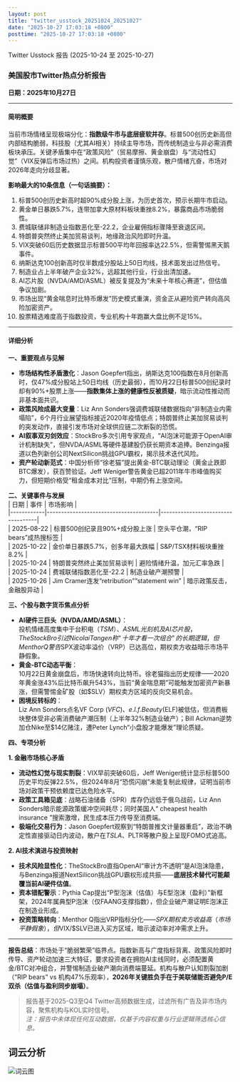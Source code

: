 ```yaml
---
layout: post
title: "twitter_usstock_20251024_20251027"
date: "2025-10-27 17:03:18 +0800"
posttime: "2025-10-27 17:03:18 +0800"
---
```


Twitter Usstock 报告 (2025-10-24 至 2025-10-27)

### 美国股市Twitter热点分析报告  
**日期：2025年10月27日**  

---

#### **简明概要**  
当前市场情绪呈现极端分化：**指数级牛市与底层疲软并存**。标普500创历史新高但内部结构脆弱，科技股（尤其AI相关）持续主导市场，而传统制造业与非必需消费板块承压。关键矛盾集中在“政策风险”（贸易摩擦、黄金崩盘）与“流动性幻觉”（VIX反弹后市场过热）之间。机构投资者谨慎乐观，散户情绪亢奋，市场对2026年走向分歧显著。  

**影响最大的10条信息（一句话摘要）：**  
1. 标普500创历史新高时超90%成分股上涨，为历史首次，预示长期牛市启动。  
2. 黄金单日暴跌5.7%，连带加拿大原材料板块重挫8.2%，暴露商品市场脆弱性。  
3. 费城联储非制造业指数恶化至-22.2，企业雇佣指标骤降至衰退区间。  
4. 特朗普突然终止美加贸易谈判，地缘政治风险即时升温。  
5. VIX突破60后历史数据显示标普500平均年回报率达22.5%，但需警惕黑天鹅事件。  
6. 纳斯达克100创新高时仅半数成分股站上50日均线，技术面发出过热信号。  
7. 制造业占上半年破产企业32%，远超其他行业，行业出清加速。  
8. AI芯片股（NVDA/AMD/ASML）被反复提及为“未来十年核心赛道”，但估值争议加剧。  
9. 市场出现“黄金喘息时比特币爆发”历史模式重演，资金正从避险资产转向高风险加密资产。  
10. 股票精选难度高于指数投资，专业机构十年跑赢大盘比例不足15%。  

---

#### **详细分析**  

**一、重要观点与见解**  
- **市场结构性矛盾激化**：Jason Goepfert指出，纳斯达克100指数在8月创新高时，仅47%成分股站上50日均线（历史最弱），而10月22日标普500创纪录时却有90%+股票上涨——**指数集体上涨的健康性反被质疑**，暗示流动性推动而非基本面共识。  
- **政策风险成最大变量**：Liz Ann Sonders强调费城联储数据指向“非制造业内需塌陷”，6个月行业展望指标接近2020年疫情低点；特朗普终止美加贸易谈判的突发动作，直接引发市场对全球供应链二次断裂的恐慌。  
- **AI叙事双刃剑效应**：StockBro多次引用专家观点，“AI泡沫可能源于OpenAI审计机制缺失”，但NVDA/ASML等硬件基建股仍获长期资本追捧。Benzinga报道以色列新创公司NextSilicon挑战GPU霸权，揭示技术迭代风险。  
- **资产轮动新范式**：中国分析师“徐老猫”提出黄金-BTC联动理论（黄金止跌即BTC爆发），获百赞验证。Jeff Weniger警告黄金已超2011年牛市峰值购买力，但短期价格受“租金成本对比”压制，中期仍有上涨空间。  

**二、关键事件与发展**  
| 日期       | 事件                                  | 市场影响                          |  
|------------|---------------------------------------|-----------------------------------|  
| 2025-08-22   | 标普500创纪录且90%+成分股上涨         | 空头平仓潮，“RIP bears”成热搜标签 |  
| 2025-10-22   | 金价单日暴跌5.7%，创多年最大跌幅      | S&P/TSX材料板块重挫8.2%          |  
| 2025-10-24   | 特朗普突然终止美加贸易谈判            | 避险情绪升温，加元汇率急跌       |  
| 2025-10-24   | 费城联储指数恶化至-22.2               | 制造业破产潮预警                 |  
| 2025-10-26   | Jim Cramer连发“retribution”“statement win” | 暗示政策反击，金融股异动         |  

**三、个股与数字货币焦点分析**  
- **AI硬件三巨头（NVDA/AMD/ASML）**：  
  投机情绪高度集中于台积电（$TSM）、ASML光刻机及AI芯片股，TheStockBro引述Nicolai Tangen称“十年才看一次组合”的长期逻辑，但Menthor Q警告$SPX波动率溢价（VRP）已达高位，期权卖方收益暗示市场平静假象。  
- **黄金-BTC动态平衡**：  
  10月22日黄金崩盘后，市场快速转向比特币。徐老猫指出历史规律——2020年黄金涨43%后比特币飙升543%，当前“黄金喘息期”可能触发加密资产新暴涨，但需警惕金矿股（如$SLV）期权卖方区域的反向交易机会。  
- **困境反转标的**：  
  Liz Ann Sonders点名VF Corp ($VFC)、e.l.f. Beauty ($ELF)被低估，但消费板块整体受非必需消费破产潮压制（上半年32%制造业破产）；Bill Ackman逆势加仓Nike至$14亿赌注，遭Peter Lynch“小盘股才能爆发”理论质疑。  

**四、专项分析**  

**1. 金融市场核心矛盾**  
- **流动性幻觉与现实割裂**：VIX早前突破60后，Jeff Weniger统计显示标普500历史平均反弹22.5%，但2024年8月“恐慌闪崩”未能复制此规律，证明当前市场对政策干预依赖度已达危险水平。  
- **政策工具箱见底**：战略石油储备（SPR）库存仍远低于俄乌战前，Liz Ann Sonders暗示能源政策缓冲空间耗尽；同时美国人“ cheapest health insurance ”搜索激增，民生成本压力传导至消费端。  
- **极端化交易行为**：Jason Goepfert观察到“特朗普推文计量器重启”，政治不确定性直接驱动日内波动，散户在$TSLA、$PLTR等散户股上呈现FOMO式追高。  

**2. AI技术演进与投资映射**  
- **技术风险显性化**：TheStockBro直指OpenAI“审计方不透明”是AI泡沫隐患，与Benzinga报道NextSilicon挑战GPU霸权形成共振——**底层技术替代可能颠覆当前AI硬件估值**。  
- **资本错配警示**：Pythia Cap提出“P型泡沫（估值）与E型泡沫（盈利）”新框架，2024年属典型P泡沫（仅FAANG支撑指数），但企业破产潮证明E泡沫正在制造业形成。  
- **投资策略转向**：Menthor Q指出VRP指标分化——$SPX期权卖方收益高（市场平静假象），但$VIX/$SLV已进入买方区域，暗示波动率对冲需求上升。  

---

**报告总结**：市场处于“脆弱繁荣”临界点。指数新高与广度指标背离、政策风险即时传导、资产轮动加速三大特征，要求投资者在拥抱AI主线同时，必须配置黄金/BTC对冲组合，并警惕制造业破产潮向消费端蔓延。机构与散户认知割裂加剧（“RIP bears” vs 机构47%乐观率），**2026年关键胜负手在于美联储能否避免P/E双杀（估值与盈利同步崩塌）**。  

> 报告基于2025-Q3至Q4 Twitter高频数据生成，过滤所有广告及非市场内容，聚焦机构与KOL实时信号。  
> *注：报告中未体现任何互动数据，仅基于内容权重与行业逻辑筛选核心信息。*

## 词云分析

![词云图](wordcloud_twitter_usstock_20251024_20251027.jpg)
